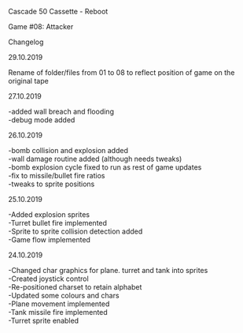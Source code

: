 Cascade 50 Cassette - Reboot

Game #08: Attacker

Changelog

29.10.2019

Rename of folder/files from 01 to 08 to reflect position of game on the original tape

27.10.2019

-added wall breach and flooding  
-debug mode added  

26.10.2019

-bomb collision and explosion added  
-wall damage routine added (although needs tweaks)  
-bomb explosion cycle fixed to run as rest of game updates  
-fix to missile/bullet fire ratios  
-tweaks to sprite positions

25.10.2019

-Added explosion sprites  
-Turret bullet fire implemented  
-Sprite to sprite collision detection added  
-Game flow implemented  

24.10.2019

-Changed char graphics for plane. turret and tank into sprites  
-Created joystick control  
-Re-positioned charset to retain alphabet  
-Updated some colours and chars  
-Plane movement implemented  
-Tank missile fire implemented  
-Turret sprite enabled  
